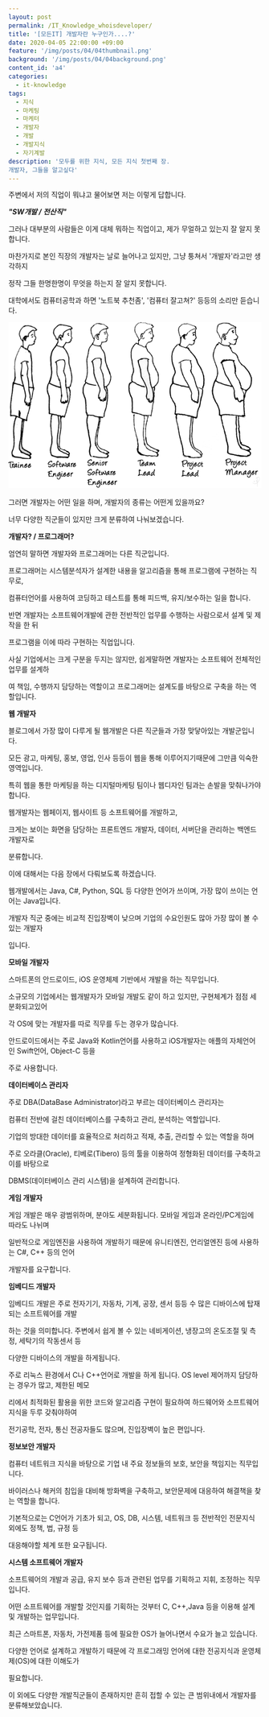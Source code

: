 ```yaml
---
layout: post
permalink: /IT_Knowledge_whoisdeveloper/
title: '[모든IT] 개발자란 누구인가....?'
date: 2020-04-05 22:00:00 +09:00
feature: '/img/posts/04/04thumbnail.png'
background: '/img/posts/04/04background.png'
content_id: 'a4'
categories:
  - it-knowledge
tags:
  - 지식
  - 마케팅
  - 마케터
  - 개발자
  - 개발
  - 개발지식
  - 자기계발
description: '모두를 위한 지식, 모든 지식 첫번째 장.
개발자, 그들을 알고싶다'
---
```


주변에서 저의 직업이 뭐냐고 물어보면 저는 이렇게 답합니다.

***"SW개발 / 전산직"***

그러나 대부분의 사람들은 이게 대체 뭐하는 직업이고, 제가 무얼하고 있는지 잘 알지 못합니다.

마찬가지로 본인 직장의 개발자는 날로 늘어나고 있지만, 그냥 퉁쳐서 '개발자'라고만 생각하지

정작 그들 한명한명이 무엇을 하는지 잘 알지 못합니다.

대학에서도 컴퓨터공학과 하면 '노트북 추천좀', '컴퓨터 잘고쳐?' 등등의 소리만 듣습니다.

![devolper](/img/posts/04/1.png)

그러면 개발자는 어떤 일을 하며, 개발자의 종류는 어떤게 있을까요?

너무 다양한 직군들이 있지만 크게 분류하여 나눠보겠습니다.



**개발자? / 프로그래머?**

엄연히 말하면 개발자와 프로그래머는 다른 직군입니다.

프로그래머는 시스템분석자가 설계한 내용을 알고리즘을 통해 프로그램에 구현하는 직무로,

컴퓨터언어를 사용하여 코딩하고 테스트를 통해 피드백, 유지/보수하는 일을 합니다.

반면 개발자는 소프트웨어개발에 관한 전반적인 업무를 수행하는 사람으로서 설계 및 제작을 한 뒤

프로그램을 이에 따라 구현하는 직업입니다.

사실 기업에서는 크게 구분을 두지는 않지만, 쉽게말하면 개발자는 소프트웨어 전체적인 업무를 설계하

여 책임, 수행까지 담당하는 역할이고 프로그래머는 설계도를 바탕으로 구축을 하는 역할입니다.



**웹 개발자**

블로그에서 가장 많이 다루게 될 웹개발은 다른 직군들과 가장 맞닿아있는 개발군입니다.

모든 광고, 마케팅, 홍보, 영업, 인사 등등이 웹을 통해 이루어지기때문에 그만큼 익숙한 영역입니다.

특히 웹을 통한 마케팅을 하는 디지털마케팅 팀이나 웹디자인 팀과는 손발을 맞춰나가야 합니다.

웹개발자는 웹페이지, 웹사이트 등 소프트웨어를 개발하고,

크게는 보이는 화면을 담당하는 프론트엔드 개발자, 데이터, 서버단을 관리하는 백엔드 개발자로

분류합니다.

이에 대해서는 다음 장에서 다뤄보도록 하겠습니다.

웹개발에서는 Java, C#, Python, SQL 등 다양한 언어가 쓰이며, 가장 많이 쓰이는 언어는 Java입니다.

개발자 직군 중에는 비교적 진입장벽이 낮으며 기업의 수요인원도 많아 가장 많이 볼 수 있는 개발자

입니다.



**모바일 개발자**

스마트폰의 안드로이드, iOS 운영체제 기반에서 개발을 하는 직무입니다.

소규모의 기업에서는 웹개발자가 모바일 개발도 같이 하고 있지만, 구현체계가 점점 세분화되고있어

각 OS에 맞는 개발자를 따로 직무를 두는 경우가 많습니다.

안드로이드에서는 주로 Java와 Kotlin언어를 사용하고 iOS개발자는 애플의 자체언어인 Swift언어, Object-C 등을

주로 사용합니다.



**데이터베이스 관리자**

주로 DBA(DataBase Administrator)라고 부르는 데이터베이스 관리자는

컴퓨터 전반에 걸친 데이터베이스를 구축하고 관리, 분석하는 역할입니다.

기업의 방대한 데이터를 효율적으로 처리하고 적재, 추출, 관리할 수 있는 역할을 하며

주로 오라클(Oracle), 티베로(Tibero) 등의 툴을 이용하여 정형화된 데이터를 구축하고 이를 바탕으로

DBMS(데이터베이스 관리 시스템)을 설계하여 관리합니다.



**게임 개발자**

게임 개발은 매우 광범위하며, 분야도 세분화됩니다. 모바일 게임과 온라인/PC게임에 따라도 나뉘며

일반적으로 게임엔진을 사용하여 개발하기 때문에 유니티엔진, 언리얼엔진 등에 사용하는 C#, C++ 등의 언어

개발자를 요구합니다.



**임베디드 개발자**

임베디드 개발은 주로 전자기기, 자동차, 기계, 공장, 센서 등등 수 많은 디바이스에 탑재되는 소프트웨어를 개발

하는 것을 의미합니다. 주변에서 쉽게 볼 수 있는 네비게이션, 냉장고의 온도조절 및 측정, 세탁기의 작동센서 등

다양한 디바이스의 개발을 하게됩니다.

주로 리눅스 환경에서 C나 C++언어로 개발을 하게 됩니다. OS level 제어까지 담당하는 경우가 많고, 제한된 메모

리에서 최적화된 활용을 위한 코드와 알고리즘 구현이 필요하여 하드웨어와 소프트웨어 지식을 두루 갖춰야하여

전기공학, 전자, 통신 전공자들도 많으며, 진입장벽이 높은 편입니다.



**정보보안 개발자**

컴퓨터 네트워크 지식을 바탕으로 기업 내 주요 정보들의 보호, 보안을 책임지는 직무입니다.

바이러스나 해커의 침입을 대비해 방화벽을 구축하고, 보안문제에 대응하여 해결책을 찾는 역할을 합니다.

기본적으로는 C언어가 기초가 되고, OS, DB, 시스템, 네트워크 등 전반적인 전문지식 외에도 정책, 법, 규정 등

대응해야할 체계 또한 요구됩니다.



**시스템 소프트웨어 개발자**

소프트웨어의 개발과 공급, 유지 보수 등과 관련된 업무를 기획하고 지휘, 조정하는 직무입니다.

어떤 소프트웨어를 개발할 것인지를 기획하는 것부터 C, C++,Java 등을 이용해 설계 및 개발하는 업무입니다.

최근 스마트폰, 자동차, 가전제품 등에 필요한 OS가 늘어나면서 수요가 늘고 있습니다.

다양한 언어로 설계하고 개발하기 때문에 각 프로그래밍 언어에 대한 전공지식과 운영체제(OS)에 대한 이해도가

필요합니다.



이 외에도 다양한 개발직군들이 존재하지만 흔히 접할 수 있는 큰 범위내에서 개발자를 분류해보았습니다.
